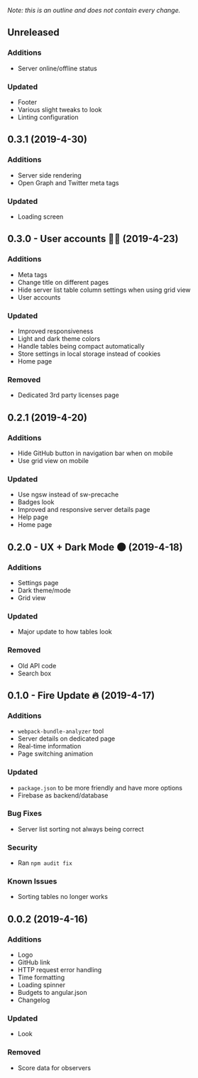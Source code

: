 *Note: this is an outline and does not contain every change.*

## Unreleased

### Additions
- Server online/offline status

### Updated
- Footer
- Various slight tweaks to look
- Linting configuration

## 0.3.1 (2019-4-30)

### Additions
- Server side rendering
- Open Graph and Twitter meta tags

### Updated
- Loading screen

## 0.3.0 - User accounts 👨‍💼 (2019-4-23)

### Additions
- Meta tags
- Change title on different pages
- Hide server list table column settings when using grid view
- User accounts

### Updated
- Improved responsiveness
- Light and dark theme colors
- Handle tables being compact automatically
- Store settings in local storage instead of cookies
- Home page

### Removed
- Dedicated 3rd party licenses page

## 0.2.1 (2019-4-20)

### Additions
- Hide GitHub button in navigation bar when on mobile
- Use grid view on mobile

### Updated
- Use ngsw instead of sw-precache
- Badges look
- Improved and responsive server details page
- Help page
- Home page

## 0.2.0 - UX + Dark Mode 🌑 (2019-4-18)

### Additions
- Settings page
- Dark theme/mode
- Grid view

### Updated
- Major update to how tables look

### Removed
- Old API code
- Search box

## 0.1.0 - Fire Update 🔥 (2019-4-17)

### Additions
- `webpack-bundle-analyzer` tool
- Server details on dedicated page
- Real-time information
- Page switching animation

### Updated
- `package.json` to be more friendly and have more options
- Firebase as backend/database

### Bug Fixes
- Server list sorting not always being correct

### Security
- Ran `npm audit fix`

### Known Issues
- Sorting tables no longer works

## 0.0.2 (2019-4-16)

### Additions
- Logo
- GitHub link
- HTTP request error handling
- Time formatting
- Loading spinner
- Budgets to angular.json
- Changelog

### Updated
- Look

### Removed
- Score data for observers
